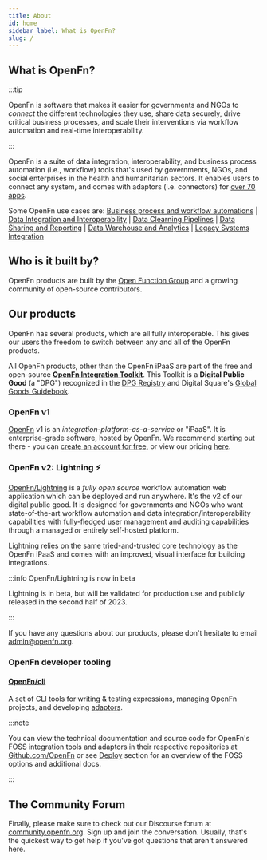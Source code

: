 ```yaml
---
title: About
id: home
sidebar_label: What is OpenFn?
slug: /
---
```


## What is OpenFn?

:::tip

OpenFn is software that makes it easier for governments and NGOs to _connect_
the different technologies they use, share data securely, drive critical
business processes, and scale their interventions via workflow automation and
real-time interoperability.

:::

OpenFn is a suite of data integration, interoperability, and business process
automation (i.e., workflow) tools that's used by governments, NGOs, and social
enterprises in the health and humanitarian sectors. It enables users to connect
any system, and comes with adaptors (i.e. connectors) for
[over 70 apps](https://www.openfn.org/apps).

Some OpenFn use cases are:
[Business process and workflow automations](https://www.dropbox.com/s/nb246sav7ozlmo1/OpenFn%20Business%20Process%20%26%20Workflow%20Automation%20Solutions.pdf?dl=0)
|
[Data Integration and Interoperability](https://www.dropbox.com/s/ij7n0fa2wosreod/OpenFn%20Data%20Integration%20%26%20Interoperability%20Solutions.pdf?dl=0)
|
[Data Clearning Pipelines](https://www.dropbox.com/s/ffchww1niw46nlu/OpenFn%20Data%20Cleaning%20Pipeline%20Solutions.pdf?dl=0)
|
[Data Sharing and Reporting](https://www.dropbox.com/s/5oj5wqo84q29p5j/OpenFn%20Data%20Sharing%20%26%20Reporting%20Solutions.pdf?dl=0)
|
[Data Warehouse and Analytics](https://www.dropbox.com/s/e48z6a9x1kgmlbd/OpenFn%20Data%20Warehouse%20%26%20Analytics%20Solutions.pdf?dl=0)
|
[Legacy Systems Integration](https://www.dropbox.com/s/dqhgvjkqjrs9vzi/OpenFn%20Legacy%20Systems%20Integration%20%26%20Sync%20Solutions.pdf?dl=0)

## Who is it built by?

OpenFn products are built by the [Open Function Group](/documentation/about) and
a growing community of open-source contributors.

## Our products

OpenFn has several products, which are all fully interoperable. This gives our
users the freedom to switch between any and all of the OpenFn products.

All OpenFn products, other than the OpenFn iPaaS are part of the free and
open-source
[**OpenFn Integration Toolkit**](/documentation/getting-started/integration-toolkit).
This Toolkit is a **Digital Public Good** (a "DPG") recognized in the
[DPG Registry](https://digitalpublicgoods.net/registry/) and Digital Square's
[Global Goods Guidebook](https://digitalsquare.org/resourcesrepository/global-goods-guidebook).

### OpenFn v1

[OpenFn](https://www.openfn.org/signup) v1 is an
_integration-platform-as-a-service_ or "iPaaS". It is enterprise-grade software,
hosted by OpenFn. We recommend starting out there - you can
[create an account for free](https://www.openfn.org/signup), or view our pricing
[here](https://openfn.org/pricing).

### OpenFn v2: Lightning ⚡

[OpenFn/Lightning](https://github.com/OpenFn/lightning/) is a _fully open
source_ workflow automation web application which can be deployed and run
anywhere. It's the v2 of our digital public good. It is designed for governments
and NGOs who want state-of-the-art workflow automation and data
integration/interoperability capabilities with fully-fledged user management and
auditing capabilities through a managed _or_ entirely self-hosted platform.

Lightning relies on the same tried-and-trusted core technology as the OpenFn
iPaaS and comes with an improved, visual interface for building integrations.

:::info OpenFn/Lightning is now in beta

Lightning is in beta, but will be validated for production use and publicly
released in the second half of 2023.

:::

If you have any questions about our products, please don't hesitate to email
[admin@openfn.org](mailto:admin@openfn.org).

### OpenFn developer tooling

#### [OpenFn/cli](/documentation/cli)

A set of CLI tools for writing & testing expressions, managing OpenFn projects,
and developing [adaptors](https://github.com/openfn/adaptors).

:::note

You can view the technical documentation and source code for OpenFn's FOSS
integration tools and adaptors in their respective repositories at
[Github.com/OpenFn](https://github.com/openfn) or see
[Deploy](/documentation/deploy/options) section for an overview of the FOSS
options and additional docs.

:::

## The Community Forum

Finally, please make sure to check out our Discourse forum at
[community.openfn.org](https://community.openfn.org). Sign up and join the
conversation. Usually, that's the quickest way to get help if you've got
questions that aren't answered here.
